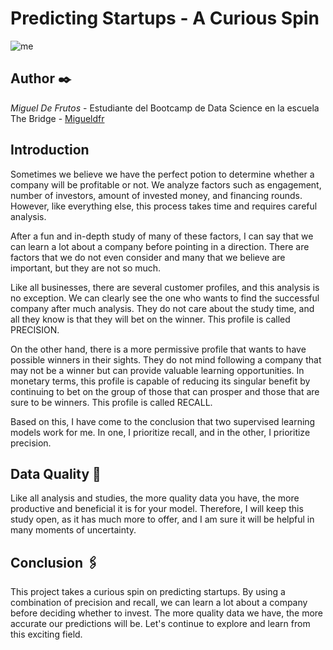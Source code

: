 # Predicting Startups - A Curious Spin
![me](https://www.cinconoticias.com/wp-content/uploads/El-Lobo-de-Wall-Street.jpg)
## Author ✒️

*Miguel De Frutos* - Estudiante del Bootcamp de Data Science en la escuela The Bridge - [Migueldfr](github.com/Migueldfr)

## Introduction 
Sometimes we believe we have the perfect potion to determine whether a company will be profitable or not. We analyze factors such as engagement, number of investors, amount of invested money, and financing rounds. However, like everything else, this process takes time and requires careful analysis.

After a fun and in-depth study of many of these factors, I can say that we can learn a lot about a company before pointing in a direction. There are factors that we do not even consider and many that we believe are important, but they are not so much.

Like all businesses, there are several customer profiles, and this analysis is no exception. We can clearly see the one who wants to find the successful company after much analysis. They do not care about the study time, and all they know is that they will bet on the winner. This profile is called PRECISION.

On the other hand, there is a more permissive profile that wants to have possible winners in their sights. They do not mind following a company that may not be a winner but can provide valuable learning opportunities. In monetary terms, this profile is capable of reducing its singular benefit by continuing to bet on the group of those that can prosper and those that are sure to be winners. This profile is called RECALL.

Based on this, I have come to the conclusion that two supervised learning models work for me. In one, I prioritize recall, and in the other, I prioritize precision.
 
## Data Quality 📖
Like all analysis and studies, the more quality data you have, the more productive and beneficial it is for your model. Therefore, I will keep this study open, as it has much more to offer, and I am sure it will be helpful in many moments of uncertainty.

## Conclusion 🖇️
This project takes a curious spin on predicting startups. By using a combination of precision and recall, we can learn a lot about a company before deciding whether to invest. The more quality data we have, the more accurate our predictions will be. Let's continue to explore and learn from this exciting field.
